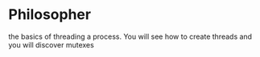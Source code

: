 # Philosopher
the basics of threading a process. You will see how to create threads and you will discover mutexes

